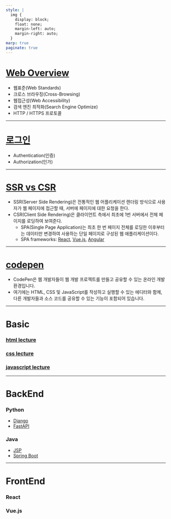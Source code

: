 ```yaml
---
style: |
  img {
    display: block;
    float: none;
    margin-left: auto;
    margin-right: auto;
  }
marp: true
paginate: true
---
```

# [Web Overview](./Web%20Overview.md)
- 웹표준(Web Standards)
- 크로스 브라우징(Cross-Browsing)
- 웹접근성(Web Accessibility)
- 검색 엔진 최적화(Search Engine Optimize)
- HTTP / HTTPS 프로토콜

---
# [로그인](./login.md)
- Authentication(인증)
- Authorization(인가)

---
# [SSR vs CSR](./SSR%20vs%20CSR.md)
- SSR(Server Side Rendering)은 전통적인 웹 어플리케이션 렌더링 방식으로 사용자가 웹 페이지에 접근할 때, 서버에 페이지에 대한 요청을 한다. 
- CSR(Client Side Rendering)은 클라이언트 측에서 최초에 1번 서버에서 전체 페이지를 로딩하여 보여준다. 
  - SPA(Single Page Application)는 최초 한 번 페이지 전체를 로딩한 이후부터는 데이터만 변경하여 사용하는 단일 페이지로 구성된 웹 애플리케이션이다. 
  - SPA frameworks: [React](https://react.dev/), [Vue.js](https://vuejs.org/), [Angular](https://angular.io/)

---
# [codepen](https://codepen.io/seulbinim/pen/rRjBpp/)
- CodePen은 웹 개발자들이 웹 개발 프로젝트를 만들고 공유할 수 있는 온라인 개발 환경입니다. 
- 여기에는 HTML, CSS 및 JavaScript를 작성하고 실행할 수 있는 에디터와 함께, 다른 개발자들과 소스 코드를 공유할 수 있는 기능이 포함되어 있습니다.

---
# Basic
### [html lecture](./1.%20html/README.md)
### [css lecture](./2.%20css/README.md)
### [javascript lecture](3.%20javascript/README.md)

---
# BackEnd
### Python
- [Django]()
- [FastAPI]()
### Java
- [JSP]()
- [Spring Boot]()

---
# FrontEnd
### React
### Vue.js





